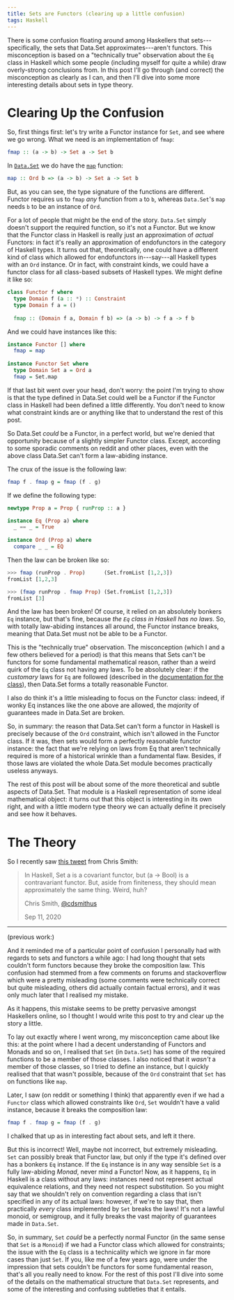 ```yaml
---
title: Sets are Functors (clearing up a little confusion)
tags: Haskell
---
```


There is some confusion floating around among Haskellers that
sets---specifically, the sets that Data.Set approximates---aren't functors.
This misconception is based on a "technically true" observation about the `Eq`
class in Haskell which some people (including myself for quite a while) draw
overly-strong conclusions from.
In this post I'll go through (and correct) the misconception as clearly as I
can, and then I'll dive into some more interesting details about sets in type
theory.

# Clearing Up the Confusion

So, first things first: let's try write a Functor instance for `Set`, and see
where we go wrong.
What we need is an implementation of `fmap`:

```haskell
fmap :: (a -> b) -> Set a -> Set b
```

In
[`Data.Set`](hackage.haskell.org/package/containers-0.6.3.1/docs/Data-Set.html)
we do have the
[`map`](http://hackage.haskell.org/package/containers-0.6.3.1/docs/Data-Set.html#v:map) function:

```haskell
map :: Ord b => (a -> b) -> Set a -> Set b
```

But, as you can see, the type signature of the functions are different.
Functor requires us to `fmap` *any* function from `a` to `b`, whereas
`Data.Set`'s `map` needs `b` to be an instance of `Ord`.

For a lot of people that might be the end of the story.
`Data.Set` simply doesn't support the required function, so it's not a Functor.
But we know that the Functor class in Haskell is really just an approximation of
*actual* Functors: in fact it's really an approximation of endofunctors in the
category of Haskell types.
It turns out that, theoretically, one could have a different kind of class which
allowed for endofunctors in---say---all Haskell types with an `Ord` instance.
Or in fact, with constraint kinds, we could have a functor class for all
class-based subsets of Haskell types.
We might define it like so:

```haskell
class Functor f where
  type Domain f (a :: *) :: Constraint
  type Domain f a = ()
  
  fmap :: (Domain f a, Domain f b) => (a -> b) -> f a -> f b
```

And we could have instances like this:

```haskell
instance Functor [] where
  fmap = map
  
instance Functor Set where
  type Domain Set a = Ord a
  fmap = Set.map
```

If that last bit went over your head, don't worry: the point I'm trying to show
is that the type defined in Data.Set could well be a Functor if the Functor
class in Haskell had been defined a little differently.
You don't need to know what constraint kinds are or anything like that to
understand the rest of this post.

So Data.Set *could* be a Functor, in a perfect world, but we're denied that
opportunity because of a slightly simpler Functor class.
Except, according to some sporadic comments on reddit and other places, even
with the above class Data.Set can't form a law-abiding instance.

The crux of the issue is the following law:

```haskell
fmap f . fmap g = fmap (f . g)
```

If we define the following type:

```haskell
newtype Prop a = Prop { runProp :: a }

instance Eq (Prop a) where
  _ == _ = True
  
instance Ord (Prop a) where
  compare _ _ = EQ
```

Then the law can be broken like so:

```haskell
>>> fmap (runProp . Prop)      (Set.fromList [1,2,3])
fromList [1,2,3]

>>> (fmap runProp . fmap Prop) (Set.fromList [1,2,3])
fromList [3]
```

And the law has been broken!
Of course, it relied on an absolutely bonkers `Eq` instance, but that's fine,
because *the `Eq` class in Haskell has no laws*.
So, with totally law-abiding instances all around, the Functor instance breaks,
meaning that Data.Set must not be able to be a Functor.

This is the "technically true" observation.
The misconception (which I and a few others believed for a period) is that this
means that Sets can't be functors for some fundamental mathematical reason,
rather than a weird quirk of the `Eq` class not having any laws.
To be absolutely clear: if the *customary* laws for `Eq` are followed (described
in the [documentation for the
class](http://hackage.haskell.org/package/base-4.12.0.0/docs/Data-Eq.html#t:Eq)),
then Data.Set forms a totally reasonable Functor.

I also do think it's a little misleading to focus on the Functor class: indeed,
if wonky Eq instances like the one above are allowed, the *majority* of
guarantees made in Data.Set are broken.

So, in summary: the reason that Data.Set can't form a functor in Haskell is
precisely because of the `Ord` constraint, which isn't allowed in the Functor
class.
If it was, then sets would form a perfectly reasonable functor instance: the
fact that we're relying on laws from Eq that aren't technically required is more
of a historical wrinkle than a fundamental flaw.
Besides, if those laws are violated the whole Data.Set module becomes
practically useless anyways.

The rest of this post will be about some of the more theoretical and subtle
aspects of Data.Set.
That module is a Haskell representation of some ideal mathematical object: it
turns out that this object is interesting in its own right, and with a little
modern type theory we can actually define it precisely and see how it behaves.

# The Theory


So I recently saw [this
tweet](https://twitter.com/cdsmithus/status/1304484063026216960) from Chris
Smith:

> In Haskell, Set a is a covariant functor, but (a -> Bool) is a contravariant
> functor.  But, aside from finiteness, they should mean approximately the same
> thing.  Weird, huh?
>
> Chris Smith, [\@cdsmithus](https://twitter.com/cdsmithus)
>
> Sep 11, 2020


-------

(previous work:)

And it reminded me of a particular point of confusion I personally had with
regards to sets and functors a while ago: I had long thought that sets couldn't
form functors because they broke the composition law.
This confusion had stemmed from a few comments on forums and stackoverflow which
were a pretty misleading (some comments were technically correct but quite
misleading, others did actually contain factual errors), and it was only much
later that I realised my mistake.

As it happens, this mistake seems to be pretty pervasive amongst Haskellers
online, so I thought I would write this post to try and clear up the story a
little.

To lay out exactly where I went wrong, my misconception came about like this:
at the point where I had a decent understanding of Functors and Monads and so
on, I realised that `Set` (in `Data.Set`) has some of the required functions to
be a member of those classes.
I also noticed that it *wasn't* a member of those classes, so I tried to define
an instance, but I quickly realised that that wasn't possible, because of the
`Ord` constraint that `Set` has on functions like `map`.

Later, I saw (on reddit or something I think) that apparently even if we had a
`Functor` class which allowed constraints like `Ord`, `Set` wouldn't have a
valid instance, because it breaks the composition law:

```haskell
fmap f . fmap g = fmap (f . g)
```

I chalked that up as in interesting fact about sets, and left it there.

But this is incorrect! 
Well, maybe not incorrect, but extremely misleading.
`Set` can possibly break that Functor law, but only if the type it's defined
over has a bonkers `Eq` instance.
If the `Eq` instance is in any way sensible `Set` is a fully law-abiding
*Monad*, never mind a Functor!
Now, as it happens, `Eq` in Haskell is a class without any laws: instances need
not represent actual equivalence relations, and they need not respect
substitution.
So you might say that we shouldn't rely on convention regarding a class that
isn't specified in any of its actual laws: however, if we're to say that, then
practically *every* class implemented by `Set` breaks the laws!
It's not a lawful monoid, or semigroup, and it fully breaks the vast majority of
guarantees made in `Data.Set`.

So, in summary, `Set` *could* be a perfectly normal Functor (in the same sense
that `Set` is a `Monoid`) if we had a Functor class which allowed for
constraints; the issue with the `Eq` class is a technicality which we ignore in
far more cases than just `Set`.
If you, like me of a few years ago, were under the impression that sets couldn't
be functors for some fundamental reason, that's all you really need to know.
For the rest of this post I'll dive into some of the details on the mathematical
structure that `Data.Set` represents, and some of the interesting and confusing
subtleties that it entails.

